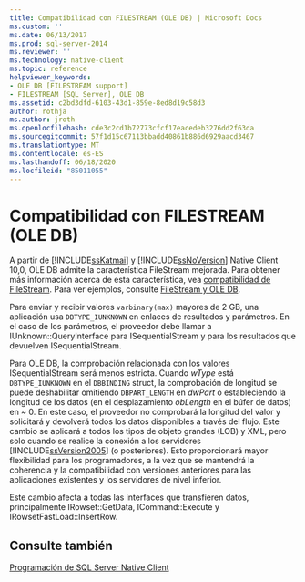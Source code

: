 ```yaml
---
title: Compatibilidad con FILESTREAM (OLE DB) | Microsoft Docs
ms.custom: ''
ms.date: 06/13/2017
ms.prod: sql-server-2014
ms.reviewer: ''
ms.technology: native-client
ms.topic: reference
helpviewer_keywords:
- OLE DB [FILESTREAM support]
- FILESTREAM [SQL Server], OLE DB
ms.assetid: c2bd3dfd-6103-43d1-859e-8ed8d19c58d3
author: rothja
ms.author: jroth
ms.openlocfilehash: cde3c2cd1b72773cfcf17eacedeb3276dd2f63da
ms.sourcegitcommit: 57f1d15c67113bbadd40861b886d6929aacd3467
ms.translationtype: MT
ms.contentlocale: es-ES
ms.lasthandoff: 06/18/2020
ms.locfileid: "85011055"
---
```

# <a name="filestream-support-ole-db"></a>Compatibilidad con FILESTREAM (OLE DB)
  A partir de [!INCLUDE[ssKatmai](../../../includes/sskatmai-md.md)] y [!INCLUDE[ssNoVersion](../../../includes/ssnoversion-md.md)] Native Client 10,0, OLE DB admite la característica FileStream mejorada. Para obtener más información acerca de esta característica, vea [compatibilidad de FileStream](../features/filestream-support.md). Para ver ejemplos, consulte [FileStream y OLE DB](../../native-client-ole-db-how-to/filestream/filestream-and-ole-db.md).  
  
 Para enviar y recibir valores `varbinary(max)` mayores de 2 GB, una aplicación usa `DBTYPE_IUNKNOWN` en enlaces de resultados y parámetros. En el caso de los parámetros, el proveedor debe llamar a IUnknown::QueryInterface para ISequentialStream y para los resultados que devuelven ISequentialStream.  
  
 Para OLE DB, la comprobación relacionada con los valores ISequentialStream será menos estricta. Cuando *wType* está `DBTYPE_IUNKNOWN` en el `DBBINDING` struct, la comprobación de longitud se puede deshabilitar omitiendo `DBPART_LENGTH` en *dwPart* o estableciendo la longitud de los datos (en el desplazamiento *obLength* en el búfer de datos) en ~ 0. En este caso, el proveedor no comprobará la longitud del valor y solicitará y devolverá todos los datos disponibles a través del flujo. Este cambio se aplicará a todos los tipos de objeto grandes (LOB) y XML, pero solo cuando se realice la conexión a los servidores [!INCLUDE[ssVersion2005](../../../includes/ssversion2005-md.md)] (o posteriores). Esto proporcionará mayor flexibilidad para los programadores, a la vez que se mantendrá la coherencia y la compatibilidad con versiones anteriores para las aplicaciones existentes y los servidores de nivel inferior.  
  
 Este cambio afecta a todas las interfaces que transfieren datos, principalmente IRowset::GetData, ICommand::Execute y IRowsetFastLoad::InsertRow.  
  
## <a name="see-also"></a>Consulte también  
 [Programación de SQL Server Native Client](../sql-server-native-client-programming.md)  
  
  
